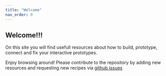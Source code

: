 ```yaml
---
title: "Welcome"
nav_order: 0
---
```



## Welcome!!!

On this site you will find usefull resources about how to build, prototype, connect and fix your interactive prototypes.

Enjoy browsing around!
Please contribute to the repository by adding new resources and requesting new recipes via [github issues](https://github.com/id-studiolab/cookbook/issues)
